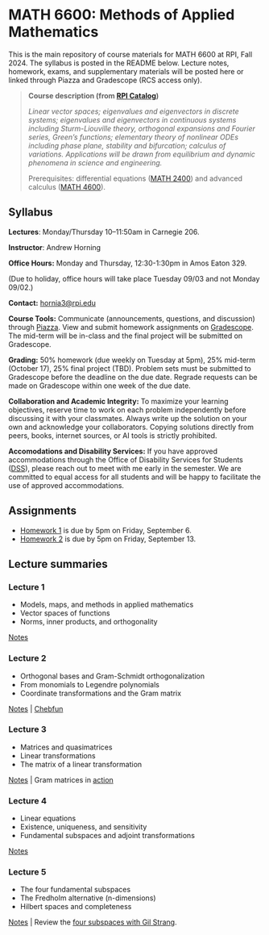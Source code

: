# MATH 6600: Methods of Applied Mathematics

This is the main repository of course materials for MATH 6600 at RPI, Fall 2024. The syllabus is posted in the README below. Lecture notes, homework, exams, and supplementary materials will be posted here or linked through Piazza and Gradescope (RCS access only).

> **Course description (from [RPI Catalog](https://catalog.rpi.edu/preview_course_nopop.php?catoid=11&coid=18982))**
>
> _Linear vector spaces; eigenvalues and eigenvectors in discrete systems; eigenvalues and eigenvectors in continuous systems including Sturm-Liouville theory, orthogonal expansions and Fourier series, Green’s functions; elementary theory of nonlinear ODEs including phase plane, stability and bifurcation; calculus of variations. Applications will be drawn from equilibrium and dynamic phenomena in science and engineering._
>
> Prerequisites: differential equations ([MATH 2400](https://catalog.rpi.edu/preview_course_nopop.php?catoid=10&coid=17197)) and advanced calculus ([MATH 4600](https://catalog.rpi.edu/preview_course_nopop.php?catoid=24&coid=52217)).


## Syllabus

**Lectures**: Monday/Thursday 10–11:50am in Carnegie 206.

**Instructor**: Andrew Horning

**Office Hours:** Monday and Thursday, 12:30-1:30pm in Amos Eaton 329. 

(Due to holiday, office hours will take place Tuesday 09/03 and not Monday 09/02.) 

**Contact:** hornia3@rpi.edu

**Course Tools:** Communicate (announcements, questions, and discussion) through [Piazza](https://piazza.com/). View and submit homework assignments on [Gradescope](https://www.gradescope.com/). The mid-term will be in-class and the final project will be submitted on Gradescope.

**Grading:** 50% homework (due weekly on Tuesday at 5pm), 25% mid-term (October 17), 25% final project (TBD). Problem sets must be submitted to Gradescope before the deadline on the due date. Regrade requests can be made on Gradescope within one week of the due date.

**Collaboration and Academic Integrity:** To maximize your learning objectives, reserve time to work on each problem independently before discussing it with your classmates. Always write up the solution on your own and acknowledge your collaborators. Copying solutions directly from peers, books, internet sources, or AI tools is strictly prohibited.

**Accomodations and Disability Services:** If you have approved accommodations through the Office of Disability Services for Students ([DSS](https://studenthealth.rpi.edu/list-services/disability-student-services)), please reach out to meet with me early in the semester. We are committed to equal access for all students and will be happy to facilitate the use of approved accommodations. 


## Assignments

- [Homework 1](https://www.gradescope.com/courses/845790) is due by 5pm on Friday, September 6.
- [Homework 2](https://www.gradescope.com/courses/845790) is due by 5pm on Friday, September 13.

## Lecture summaries

### Lecture 1

- Models, maps, and methods in applied mathematics
- Vector spaces of functions
- Norms, inner products, and orthogonality

[Notes](notes/lecture_01.pdf)

### Lecture 2

- Orthogonal bases and Gram-Schmidt orthogonalization
- From monomials to Legendre polynomials
- Coordinate transformations and the Gram matrix

[Notes](notes/lecture_02.pdf) | [Chebfun](https://www.chebfun.org/)

### Lecture 3

- Matrices and quasimatrices
- Linear transformations
- The matrix of a linear transformation

[Notes](notes/lecture_03.pdf) | Gram matrices in [action](https://arxiv.org/abs/2209.02244)

### Lecture 4

- Linear equations
- Existence, uniqueness, and sensitivity
- Fundamental subspaces and adjoint transformations

[Notes](notes/lecture_04.pdf)

### Lecture 5

- The four fundamental subspaces
- The Fredholm alternative (n-dimensions)
- Hilbert spaces and completeness

[Notes](notes/lecture_05.pdf) | Review the [four subspaces with Gil Strang](https://www.youtube.com/watch?v=nHlE7EgJFds).



